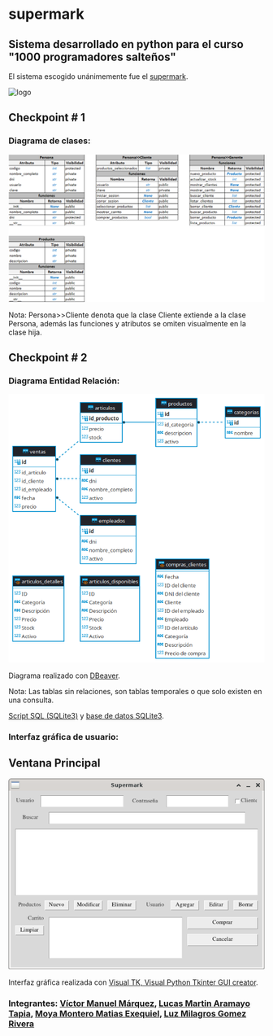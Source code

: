 # supermark

## Sistema desarrollado en python para el curso "1000 programadores salteños"

El sistema escogido unánimemente fue el [supermark](docs/Proyecto_SG_Supermark-_Com_MyJ-Python-2022.docx__22__0.pdf).

![logo](docs/logo_supermark.avif "Logo para el proyecto")

## Checkpoint # 1

### Diagrama de clases:
![Diagrama de clases inicial](docs/diagrama_de_clases_vmm.png "Diagrama de clases v2 de Víctor Manuel Márquez")

Nota: Persona>>Cliente denota que la clase Cliente extiende a la clase Persona, además las funciones y atributos se omiten visualmente en la clase hija.

## Checkpoint # 2

### Diagrama Entidad Relación:
![Diagrama Entidad Relación inicial](docs/DER-supermark.png "Diagramas Entidad Relación inicial de Víctor Manuel Márquez")

Diagrama realizado con [DBeaver](https://dbeaver.io/).

Nota: Las tablas sin relaciones, son tablas temporales o que solo existen en una consulta.

[Script SQL (SQLite3)](src/supermark.sql) y [base de datos SQLite3](src/supermark.db).

### Interfaz gráfica de usuario:

## Ventana Principal

![Ventana principal del sistema Supermark](docs/main-gui-supermark-01.png "Captura del diseño preliminar")

Interfaz gráfica realizada con [Visual TK, Visual Python Tkinter GUI creator](https://visualtk.com/).

### Integrantes: [Víctor Manuel Márquez](https://github.com/victorManuelMarquez), [Lucas Martin Aramayo Tapia](https://github.com/LTapia2501), [Moya Montero Matias Exequiel](https://github.com/Mmoya123), [Luz Milagros Gomez Rivera](https://github.com/luzzgomez) 
